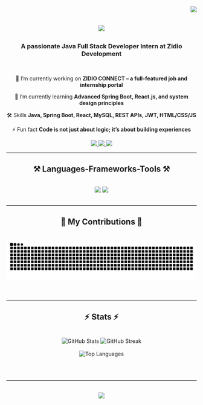 <img align="right" src="https://visitor-badge.laobi.icu/badge?page_id=Rupam797.Rupam797" />

<h1 align="center">
    <img src="https://readme-typing-svg.herokuapp.com/?font=Righteous&size=35&center=true&vCenter=true&width=500&height=70&duration=4000&lines=Hi+There!+👋;+I'm+Rupam+Giri!;" />
</h1>

<h3 align="center">A passionate Java Full Stack Developer Intern at Zidio Development</h3>

<br/>

<div align="center">
 
 🔭 I’m currently working on **ZIDIO CONNECT – a full-featured job and internship portal**
 
 🌱 I’m currently learning **Advanced Spring Boot, React.js, and system design principles**

🛠️ Skills **Java, Spring Boot, React, MySQL, REST APIs, JWT, HTML/CSS/JS**

⚡ Fun fact **Code is not just about logic; it’s about building experiences**

 </div>
 
<div align="center"> 
  <a href="mailto:work.rupam.giri@gmail.com">
    <img src="https://img.shields.io/badge/Gmail-333333?style=for-the-badge&logo=gmail&logoColor=red" />
  </a>
  <a href="https://www.linkedin.com/in/rupam-giri-087b00348/" target="_blank">
    <img src="https://img.shields.io/badge/LinkedIn-0077B5?style=for-the-badge&logo=linkedin&logoColor=white" target="_blank" />
  </a>
  <a href="https://Rupam797.github.io" target="_blank">
     <img src="https://img.shields.io/badge/Portfolio-FF5722?style=for-the-badge&logo=todoist&logoColor=white" target="_blank" /> <!-- sqlite, safari, google-chrome are other good icon options -->
  </a>
</div>

 <hr/>
 
<h2 align="center">⚒️ Languages-Frameworks-Tools ⚒️</h2>
<br/>
<div align="center">
    <img src="https://skillicons.dev/icons?i=react,html,css,vscode,github,tailwind" />
    <img src="https://skillicons.dev/icons?i=java,python,javascript,c,mysql," /><br>
</div>

<br/>
<hr/>

<div align="center">
  <h2>🐍 My Contributions 🐍</h2>
  <br>
  <img alt="snake eating my contributions" src="https://github.com/Rupam797/Rupam797/blob/output/github-snake-dark.svg" />
  <br/><br/><br/>
</div>


<hr/>

<h2 align="center">⚡ Stats ⚡</h2>
<br>

<div align="center">
  <!-- GitHub Stats and Streak Side-by-Side -->
  <img width="380" height="180" src="https://github-readme-stats.vercel.app/api?username=Rupam797&theme=dark&hide_border=false&include_all_commits=true&count_private=false" alt="GitHub Stats" />
  <img width="390" height="180" src="https://nirzak-streak-stats.vercel.app/?user=Rupam797&theme=dark&hide_border=false" alt="GitHub Streak" />
</div>

<br/>

<div align="center">
  <!-- Top Languages -->
  <img width="390" src="https://github-readme-stats.vercel.app/api/top-langs/?username=Rupam797&theme=dark&hide_border=false&include_all_commits=true&count_private=false&layout=compact" alt="Top Languages" />
</div>


<br/><br/>

<hr/>

<br/>

<div align="center">
  <img src="https://readme-typing-svg.herokuapp.com/?font=Righteous&size=35&center=true&vCenter=true&width=600&height=70&duration=4000&lines=🚀+Always+open+to+collaboration;Thanks+for+visiting!" />
</div>

<br/>

